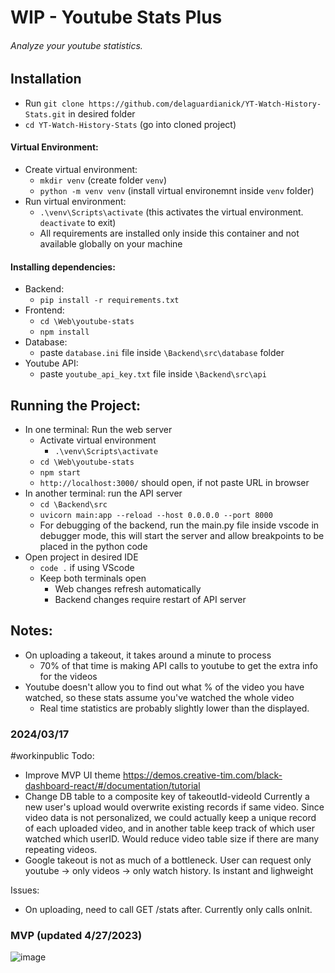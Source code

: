 # WIP - Youtube Stats Plus
###### Analyze your youtube statistics.

## Installation
- Run `git clone https://github.com/delaguardianick/YT-Watch-History-Stats.git` in desired folder
- `cd YT-Watch-History-Stats` (go into cloned project)
#### Virtual Environment:
- Create virtual environment:
  - `mkdir venv` (create folder `venv`)
  - `python -m venv venv` (install virtual environemnt inside `venv` folder)
- Run virtual environment:
  - `.\venv\Scripts\activate` (this activates the virtual environment. `deactivate` to exit)
  - All requirements are installed only inside this container and not available globally on your machine

#### Installing dependencies:
- Backend:
  - `pip install -r requirements.txt`
- Frontend:
  - `cd \Web\youtube-stats`
  - `npm install`
- Database:
  - paste `database.ini` file inside `\Backend\src\database` folder
- Youtube API:
  - paste `youtube_api_key.txt` file inside `\Backend\src\api`

## Running the Project:

- In one terminal: Run the web server
  - Activate virtual environment
    - `.\venv\Scripts\activate`
  - `cd \Web\youtube-stats`
  - `npm start`
  - `http://localhost:3000/` should open, if not paste URL in browser
- In another terminal: run the API server
  - `cd \Backend\src`
  - `uvicorn main:app --reload --host 0.0.0.0 --port 8000`
  - For debugging of the backend, run the main.py file inside vscode in debugger mode, this will start the server and allow breakpoints to be placed in the python code
- Open project in desired IDE
  - `code .` if using VScode
  - Keep both terminals open
    - Web changes refresh automatically
    - Backend changes require restart of API server


## Notes:
- On uploading a takeout, it takes around a minute to process
	- 70% of that time is making API calls to youtube to get the extra info for the videos
- Youtube doesn't allow you to find out what % of the video you have watched, so these stats assume you've watched the whole video
	- Real time statistics are probably slightly lower than the displayed.

### 2024/03/17 
#workinpublic
Todo: 
- Improve MVP UI theme https://demos.creative-tim.com/black-dashboard-react/#/documentation/tutorial 
- Change DB table to a composite key of takeoutId-videoId
    Currently a new user's upload would overwrite existing records if same video.
    Since video data is not personalized, we could actually keep a unique record of each uploaded video, and in another table keep track of which user watched which userID. Would reduce video table size if there are many repeating videos.
- Google takeout is not as much of a bottleneck. User can request only youtube -> only videos -> only watch history. Is instant and lighweight


Issues:
- On uploading, need to call GET /stats after. Currently only calls onInit.


### MVP (updated 4/27/2023)
![image](https://user-images.githubusercontent.com/52568848/234989496-0c6cb714-83a0-4818-b209-5bb53bec03cc.png)